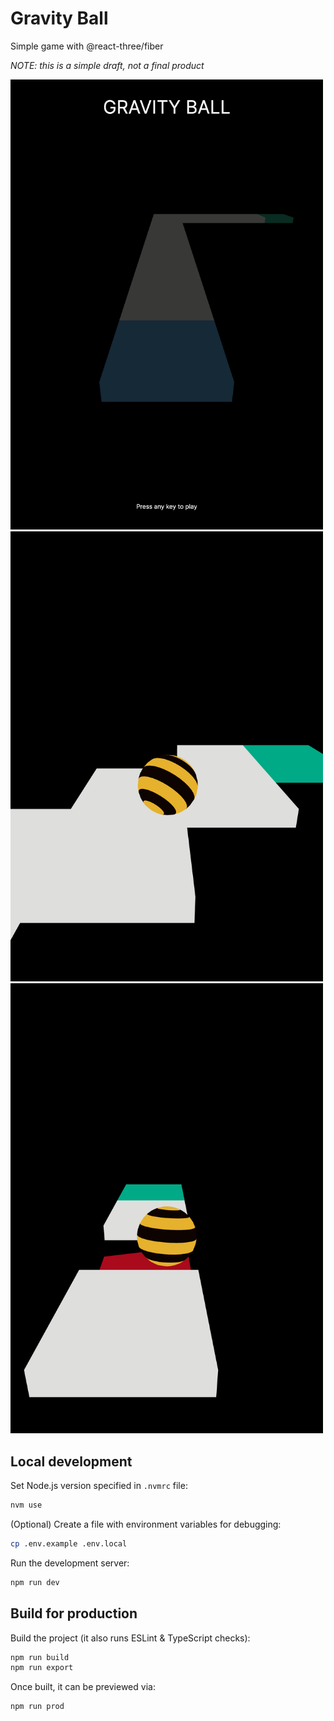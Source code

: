 # Gravity Ball

Simple game with @react-three/fiber

_NOTE: this is a simple draft, not a final product_

<img width="500" src="screenshots/screenshot-1.png">

<img width="500" src="screenshots/screenshot-2.png">

<img width="500" src="screenshots/screenshot-3.png">

## Local development

Set Node.js version specified in `.nvmrc` file:

```bash
nvm use
```

(Optional) Create a file with environment variables for debugging:

```bash
cp .env.example .env.local
```

Run the development server:

```bash
npm run dev
```

## Build for production

Build the project (it also runs ESLint & TypeScript checks):

```bash
npm run build
npm run export
```

Once built, it can be previewed via:

```bash
npm run prod
```

